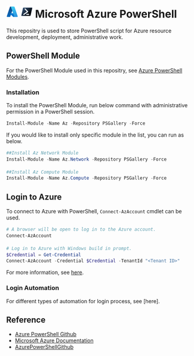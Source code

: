 # ![AzureIcon] ![PowershellIcon] Microsoft Azure PowerShell

This repositry is used to store PowerShell script for Azure resource development, deployment, administrative work.

## PowerShell Module
For the PowerShell Module used in this repositry, see [Azure PowerShell Modules][AzurePowerShellModules].


### Installation
To install the PowerShell Module, run below command with administrative permission in a PowerShell session.
```powershell
Install-Module -Name Az -Repository PSGallery -Force
```
If you would like to install only specific module in the list, you can run as below.
```powershell
##Install Az Network Module
Install-Module -Name Az.Network -Repository PSGallery -Force

##Install Az Compute Module
Install-Module -Name Az.Compute -Repository PSGallery -Force
```

## Login to Azure
To connect to Azure with PowerShell, `Connect-AzAccount` cmdlet can be used.
```powershell
# A browser will be open to log in to the Azure account.
Connect-AzAccount

# Log in to Azure with Windows build in prompt.
$Credential = Get-Credential
Connect-AzAccount -Credential $Credential -TenantId "<Tenant ID>"
```
For more information, see [here][ConnectAzAccount].

### Login Automation
For different types of automation for login process, see [here].


## Reference
* [Azure PowerShell Github][AzurePowerShellGithub]
* [Microsoft Azure Documentation][AzurePowerShellGithub]
* [AzurePowerShellGithub][PowerShellDocumentation]



<!-- References -->


<!-- Local -->
[AzureIcon]: documentation/image/Microsoft_Azure_32px.png
[PowerShellIcon]: documentation/image/PowerShell_Core_6.0_32px.png

<!-- External -->
[AzurePowerShellModules]: https://github.com/Azure/azure-powershell/blob/main/documentation/azure-powershell-modules.md
[ConnectAzAccount]: https://learn.microsoft.com/en-us/powershell/module/az.accounts/connect-azaccount?view=azps-11.1.0
[AzurePowerShellGithub]: https://github.com/Azure/azure-powershell/blob/main/README.md
[MicrosoftAzureDocumentaion]: https://learn.microsoft.com/azure/
[PowerShellDocumentation]: https://learn.microsoft.com/powershell/
